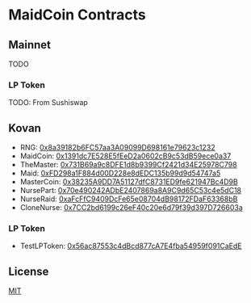 # MaidCoin Contracts

## Mainnet
TODO

### LP Token
TODO: From Sushiswap

## Kovan
- RNG: [0x8a39182b6FC57aa3A09099D698161e79623c1232](https://kovan.etherscan.io/address/0x8a39182b6FC57aa3A09099D698161e79623c1232)
- MaidCoin: [0x1391dc7E528E5fEeD2a0602cB9c53dB59ece0a37](https://kovan.etherscan.io/address/0x1391dc7E528E5fEeD2a0602cB9c53dB59ece0a37)
- TheMaster: [0x731B69a9c8DFE1d8b9399Cf2421d34E25978C798](https://kovan.etherscan.io/address/0x731B69a9c8DFE1d8b9399Cf2421d34E25978C798)
- Maid: [0xFD298a1F884d00D228e8dEDC135b99d9d54747a5](https://kovan.etherscan.io/address/0xFD298a1F884d00D228e8dEDC135b99d9d54747a5)
- MasterCoin: [0x38235A9DD7A51127dfC8731ED9fe621947Bc4D9B](https://kovan.etherscan.io/address/0x38235A9DD7A51127dfC8731ED9fe621947Bc4D9B)
- NursePart: [0x70e490242ADbE2407869a8A9C9d65C53c4e5dC18](https://kovan.etherscan.io/address/0x70e490242ADbE2407869a8A9C9d65C53c4e5dC18)
- NurseRaid: [0xaFcFfC9409DcFe65e08704dB98172FDaF63368bB](https://kovan.etherscan.io/address/0xaFcFfC9409DcFe65e08704dB98172FDaF63368bB)
- CloneNurse: [0x7CC2bd6199c26eF40c20e6d79f39d397D726603a](https://kovan.etherscan.io/address/0x7CC2bd6199c26eF40c20e6d79f39d397D726603a)

### LP Token
- TestLPToken: [0x56ac87553c4dBcd877cA7E4fba54959f091CaEdE](https://kovan.etherscan.io/address/0x56ac87553c4dBcd877cA7E4fba54959f091CaEdE)

## License
[MIT](LICENSE)
